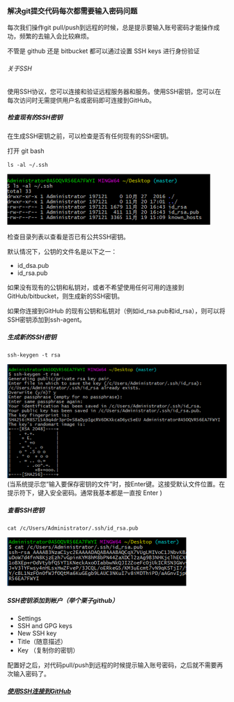 ### 解决git提交代码每次都需要输入密码问题

每次我们操作git pull/push到远程的时候，总是提示要输入账号密码才能操作成功，频繁的去输入会比较麻烦。

不管是 github 还是 bitbucket 都可以通过设置 SSH keys 进行身份验证

###### 关于SSH
使用SSH协议，您可以连接和验证远程服务器和服务。使用SSH密钥，您可以在每次访问时无需提供用户名或密码即可连接到GitHub。

##### 检查现有的SSH密钥
在生成SSH密钥之前，可以检查是否有任何现有的SSH密钥。

打开 git bash

```
ls -al ~/.ssh
```
 ![view](1.png)

检查目录列表以查看是否已有公共SSH密钥。

默认情况下，公钥的文件名是以下之一：

- id_dsa.pub
- id_rsa.pub

如果没有现有的公钥和私钥对，或者不希望使用任何可用的连接到GitHub/bitbucket，则生成新的SSH密钥。

如果你连接到GitHub 的现有公钥和私钥对（例如id_rsa.pub和id_rsa），则可以将SSH密钥添加到ssh-agent。

##### 生成新的SSH密钥

```
ssh-keygen -t rsa

```
![create](2.png)
(当系统提示您“输入要保存密钥的文件”时，按Enter键。这接受默认文件位置。在提示符下，键入安全密码。通常我基本都是一直按 Enter )

##### 查看SSH密钥
```
cat /c/Users/Administrator/.ssh/id_rsa.pub

```
![cat](3.png)

##### SSH密钥添加到帐户（举个栗子github）

- Settings
- SSH and GPG keys
- New SSH key
- Title（随意描述）
- Key （复制你的密钥）


配置好之后，对代码pull/push到远程的时候提示输入账号密码，之后就不需要再次输入密码了。


##### [使用SSH连接到GitHub](https://help.github.com/articles/generating-a-new-ssh-key-and-adding-it-to-the-ssh-agent/)
